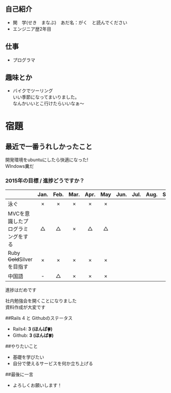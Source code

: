 ﻿## 自己紹介

- 関　学(せき　まなぶ)　あだ名：がく　と読んでください
- エンジニア歴2年目

## 仕事
- プログラマ

## 趣味とか
- バイクでツーリング  
いい季節になってまいりました。  
なんかいいとこ行けたらいいなぁ～

# 宿題 
## 最近で一番うれしかったこと
開発環境をubuntuにしたら快適になった!  
WIndows糞だ

### 2015年の目標 / 進捗どうですか？
|                                     |Jan.|Feb.|Mar.|Apr.|May|Jun.|Jul.|Aug.|Sep.|Oct.|Nov.|Dec.|
|:----------------------------------- |:--:|:--:|:--:|:--:|:--:|:--:|:--:|:--:|:--:|:--:|:--:|:--:|
|泳ぐ                                 | ×  | ×  |  ×  |  ×  |  ×  |    |    |    |    |    |    |    |
|MVCを意識したプログラミングをする    | △  | △  |  ×  |  △  |  △  |    |    |    |    |    |    |    |
|Ruby ~~Gold~~Silverを目指す                     | ×  | ×  |  ×  |  ×  |  ×  |    |    |    |    |    |    |    |
|中国語                               | -  | △  |  ×  |  ×  |  ×  |    |    |    |    |    |    |    |


進捗はだめです  
  
社内勉強会を開くことになりました  
資料作成が大変です  


##Rails 4 と Githubのステータス

- Rails4: **3 (ほんば:four_leaf_clover:)**
- Github: **3 (ほんば:four_leaf_clover:)**

##やりたいこと

- 基礎を学びたい
- 自分で使えるサービスを何か立ち上げる

##最後に一言

- よろしくお願いします！ 
